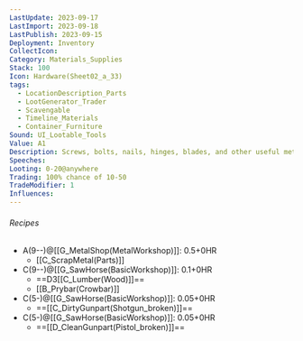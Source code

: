 ```yaml
---
LastUpdate: 2023-09-17
LastImport: 2023-09-18
LastPublish: 2023-09-15
Deployment: Inventory
CollectIcon: 
Category: Materials_Supplies
Stack: 100
Icon: Hardware(Sheet02_a_33)
tags:
  - LocationDescription_Parts
  - LootGenerator_Trader
  - Scavengable
  - Timeline_Materials
  - Container_Furniture
Sound: UI_Lootable_Tools
Value: A1
Description: Screws, bolts, nails, hinges, blades, and other useful metal pieces.
Speeches: 
Looting: 0-20@anywhere
Trading: 100% chance of 10-50
TradeModifier: 1
Influences:
---
```


###### Recipes
- A(9--)@[[G_MetalShop(MetalWorkshop)]]: 0.5+0HR
	- [[C_ScrapMetal(Parts)]]
- C(9--)@[[G_SawHorse(BasicWorkshop)]]: 0.1+0HR
	- ==D3[[C_Lumber(Wood)]]==
	- [[B_Prybar(Crowbar)]]
- C(5-)@[[G_SawHorse(BasicWorkshop)]]: 0.05+0HR
	- ==[[C_DirtyGunpart(Shotgun_broken)]]==
- C(5-)@[[G_SawHorse(BasicWorkshop)]]: 0.05+0HR
	- ==[[D_CleanGunpart(Pistol_broken)]]==